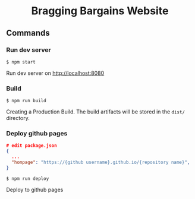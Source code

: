 <h1 align="center">Bragging Bargains Website  </h1>



## Commands

### Run dev server

```shell
$ npm start
```

Run dev server on [http://localhost:8080](http://localhost:8080)

### Build

```shell
$ npm run build
```

Creating a Production Build. The build artifacts will be stored in the `dist/` directory.

### Deploy github pages

```json
# edit package.json
{
  ...
  "hompage": "https://{github username}.github.io/{repository name}",
}
```

```shell
$ npm run deploy
```

Deploy to github pages
